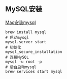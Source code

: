 ## MySQL安装

[Mac安装mysql](https://blog.csdn.net/w605283073/article/details/80417866)

```shell
brew install mysql
# 启动mysql
mysql.server start
# 初始化
mysql_secure_installation
# 连接MySQL
mysql -u root -p
# 后台启动mysql
brew services start mysql
```

